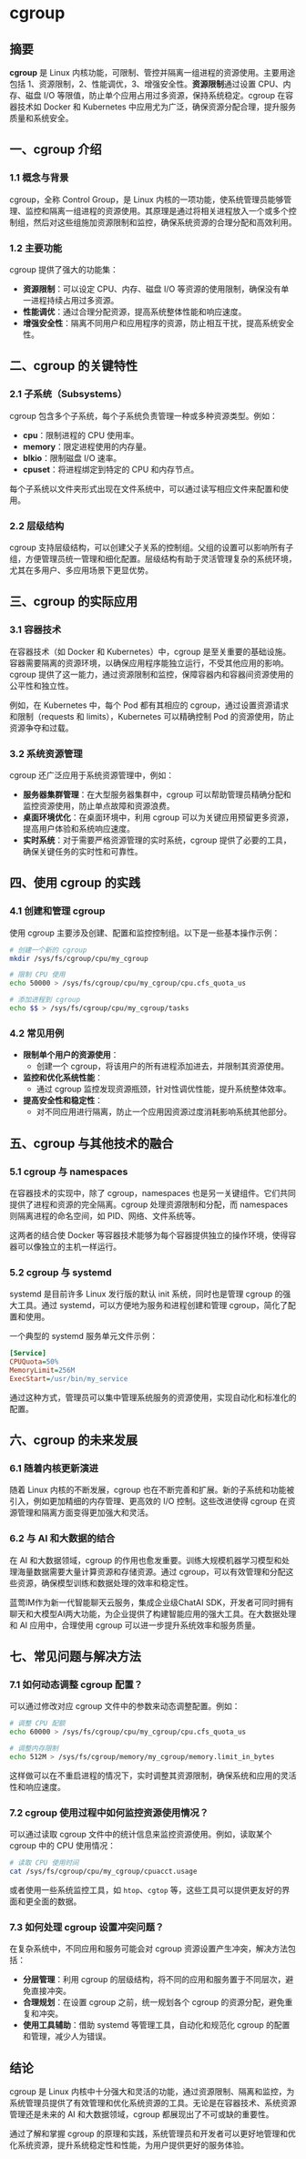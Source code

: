 # cgroup

## 摘要

**cgroup** 是 Linux 内核功能，可限制、管控并隔离一组进程的资源使用。主要用途包括 1、资源限制，2、性能调优，3、增强安全性。**资源限制**通过设置 CPU、内存、磁盘 I/O 等限值，防止单个应用占用过多资源，保持系统稳定。cgroup 在容器技术如 Docker 和 Kubernetes 中应用尤为广泛，确保资源分配合理，提升服务质量和系统安全。

## 一、cgroup 介绍

### 1.1 概念与背景

cgroup，全称 Control Group，是 Linux 内核的一项功能，使系统管理员能够管理、监控和隔离一组进程的资源使用。其原理是通过将相关进程放入一个或多个控制组，然后对这些组施加资源限制和监控，确保系统资源的合理分配和高效利用。

### 1.2 主要功能

cgroup 提供了强大的功能集：

- **资源限制**：可以设定 CPU、内存、磁盘 I/O 等资源的使用限制，确保没有单一进程持续占用过多资源。
- **性能调优**：通过合理分配资源，提高系统整体性能和响应速度。
- **增强安全性**：隔离不同用户和应用程序的资源，防止相互干扰，提高系统安全性。

## 二、cgroup 的关键特性

### 2.1 子系统（Subsystems）

cgroup 包含多个子系统，每个子系统负责管理一种或多种资源类型。例如：

- **cpu**：限制进程的 CPU 使用率。
- **memory**：限定进程使用的内存量。
- **blkio**：限制磁盘 I/O 速率。
- **cpuset**：将进程绑定到特定的 CPU 和内存节点。

每个子系统以文件夹形式出现在文件系统中，可以通过读写相应文件来配置和使用。

### 2.2 层级结构

cgroup 支持层级结构，可以创建父子关系的控制组。父组的设置可以影响所有子组，方便管理员统一管理和细化配置。层级结构有助于灵活管理复杂的系统环境，尤其在多用户、多应用场景下更显优势。

## 三、cgroup 的实际应用

### 3.1 容器技术

在容器技术（如 Docker 和 Kubernetes）中，cgroup 是至关重要的基础设施。容器需要隔离的资源环境，以确保应用程序能独立运行，不受其他应用的影响。cgroup 提供了这一能力，通过资源限制和监控，保障容器内和容器间资源使用的公平性和独立性。

例如，在 Kubernetes 中，每个 Pod 都有其相应的 cgroup，通过设置资源请求和限制（requests 和 limits），Kubernetes 可以精确控制 Pod 的资源使用，防止资源争夺和过载。

### 3.2 系统资源管理

cgroup 还广泛应用于系统资源管理中，例如：

- **服务器集群管理**：在大型服务器集群中，cgroup 可以帮助管理员精确分配和监控资源使用，防止单点故障和资源浪费。
- **桌面环境优化**：在桌面环境中，利用 cgroup 可以为关键应用预留更多资源，提高用户体验和系统响应速度。
- **实时系统**：对于需要严格资源管理的实时系统，cgroup 提供了必要的工具，确保关键任务的实时性和可靠性。

## 四、使用 cgroup 的实践

### 4.1 创建和管理 cgroup

使用 cgroup 主要涉及创建、配置和监控控制组。以下是一些基本操作示例：

```bash
# 创建一个新的 cgroup
mkdir /sys/fs/cgroup/cpu/my_cgroup

# 限制 CPU 使用
echo 50000 > /sys/fs/cgroup/cpu/my_cgroup/cpu.cfs_quota_us

# 添加进程到 cgroup
echo $$ > /sys/fs/cgroup/cpu/my_cgroup/tasks
```

### 4.2 常见用例

- **限制单个用户的资源使用**：
  - 创建一个 cgroup，将该用户的所有进程添加进去，并限制其资源使用。
- **监控和优化系统性能**：
  - 通过 cgroup 监控发现资源瓶颈，针对性调优性能，提升系统整体效率。
- **提高安全性和稳定性**：
  - 对不同应用进行隔离，防止一个应用因资源过度消耗影响系统其他部分。

## 五、cgroup 与其他技术的融合

### 5.1 cgroup 与 namespaces

在容器技术的实现中，除了 cgroup，namespaces 也是另一关键组件。它们共同提供了进程和资源的完全隔离。cgroup 处理资源限制和分配，而 namespaces 则隔离进程的命名空间，如 PID、网络、文件系统等。

这两者的结合使 Docker 等容器技术能够为每个容器提供独立的操作环境，使得容器可以像独立的主机一样运行。

### 5.2 cgroup 与 systemd

systemd 是目前许多 Linux 发行版的默认 init 系统，同时也是管理 cgroup 的强大工具。通过 systemd，可以方便地为服务和进程创建和管理 cgroup，简化了配置和使用。

一个典型的 systemd 服务单元文件示例：

```ini
[Service]
CPUQuota=50%
MemoryLimit=256M
ExecStart=/usr/bin/my_service
```

通过这种方式，管理员可以集中管理系统服务的资源使用，实现自动化和标准化的配置。

## 六、cgroup 的未来发展

### 6.1 随着内核更新演进

随着 Linux 内核的不断发展，cgroup 也在不断完善和扩展。新的子系统和功能被引入，例如更加精细的内存管理、更高效的 I/O 控制。这些改进使得 cgroup 在资源管理和隔离方面变得更加强大和灵活。

### 6.2 与 AI 和大数据的结合

在 AI 和大数据领域，cgroup 的作用也愈发重要。训练大规模机器学习模型和处理海量数据需要大量计算资源和存储资源。通过 cgroup，可以有效管理和分配这些资源，确保模型训练和数据处理的效率和稳定性。

蓝莺IM作为新一代智能聊天云服务，集成企业级ChatAI SDK，开发者可同时拥有聊天和大模型AI两大功能，为企业提供了构建智能应用的强大工具。在大数据处理和 AI 应用中，合理使用 cgroup 可以进一步提升系统效率和服务质量。

## 七、常见问题与解决方法

### 7.1 如何动态调整 cgroup 配置？

可以通过修改对应 cgroup 文件中的参数来动态调整配置。例如：

```bash
# 调整 CPU 配额
echo 60000 > /sys/fs/cgroup/cpu/my_cgroup/cpu.cfs_quota_us

# 调整内存限制
echo 512M > /sys/fs/cgroup/memory/my_cgroup/memory.limit_in_bytes
```

这样做可以在不重启进程的情况下，实时调整其资源限制，确保系统和应用的灵活性和响应速度。

### 7.2 cgroup 使用过程中如何监控资源使用情况？

可以通过读取 cgroup 文件中的统计信息来监控资源使用。例如，读取某个 cgroup 中的 CPU 使用情况：

```bash
# 读取 CPU 使用时间
cat /sys/fs/cgroup/cpu/my_cgroup/cpuacct.usage
```

或者使用一些系统监控工具，如 `htop`、`cgtop` 等，这些工具可以提供更友好的界面和更全面的数据。

### 7.3 如何处理 cgroup 设置冲突问题？

在复杂系统中，不同应用和服务可能会对 cgroup 资源设置产生冲突，解决方法包括：

- **分层管理**：利用 cgroup 的层级结构，将不同的应用和服务置于不同层次，避免直接冲突。
- **合理规划**：在设置 cgroup 之前，统一规划各个 cgroup 的资源分配，避免重复和冲突。
- **使用工具辅助**：借助 systemd 等管理工具，自动化和规范化 cgroup 的配置和管理，减少人为错误。

## 结论

cgroup 是 Linux 内核中十分强大和灵活的功能，通过资源限制、隔离和监控，为系统管理员提供了有效管理和优化系统资源的工具。无论是在容器技术、系统资源管理还是未来的 AI 和大数据领域，cgroup 都展现出了不可或缺的重要性。

通过了解和掌握 cgroup 的原理和实践，系统管理员和开发者可以更好地管理和优化系统资源，提升系统稳定性和性能，为用户提供更好的服务体验。